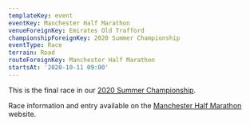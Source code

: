 ```yaml
---
templateKey: event
eventKey: Manchester Half Marathon
venueForeignKey: Emirates Old Trafford
championshipForeignKey: 2020 Summer Championship
eventType: Race
terrain: Road
routeForeignKey: Manchester Half Marathon
startsAt: '2020-10-11 09:00'
---
```

This is the final race in our [2020 Summer Championship](/championships/2020-summer-championship/).

Race information and entry available on the 
[Manchester Half Marathon](https://www.manchesterhalfmarathon.com/home//) website.
